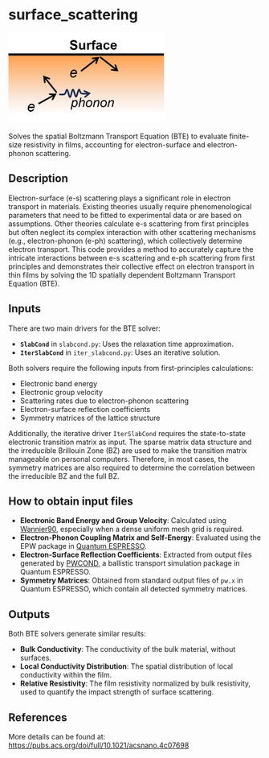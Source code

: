 # surface_scattering

<img src="es2.jpg" alt="Surface Scattering Illustration" height="180">

Solves the spatial Boltzmann Transport Equation (BTE) to evaluate finite-size resistivity in films, accounting for electron-surface and electron-phonon scattering.

## Description
Electron-surface (e-s) scattering plays a significant role in electron transport in materials. Existing theories usually require phenomenological parameters that need to be fitted to experimental data or are based on assumptions. Other theories calculate e-s scattering from first principles but often neglect its complex interaction with other scattering mechanisms (e.g., electron-phonon (e-ph) scattering), which collectively determine electron transport. This code provides a method to accurately capture the intricate interactions between e-s scattering and e-ph scattering from first principles and demonstrates their collective effect on electron transport in thin films by solving the 1D spatially dependent Boltzmann Transport Equation (BTE).


## Inputs
There are two main drivers for the BTE solver:

- **`SlabCond`** in `slabcond.py`: Uses the relaxation time approximation.
- **`IterSlabCond`** in `iter_slabcond.py`: Uses an iterative solution.

Both solvers require the following inputs from first-principles calculations:

- Electronic band energy
- Electronic group velocity
- Scattering rates due to electron-phonon scattering
- Electron-surface reflection coefficients
- Symmetry matrices of the lattice structure

Additionally, the iterative driver `IterSlabCond` requires the state-to-state electronic transition matrix as input. The sparse matrix data structure and the irreducible Brillouin Zone (BZ) are used to make the transition matrix manageable on personal computers. Therefore, in most cases, the symmetry matrices are also required to determine the correlation between the irreducible BZ and the full BZ.

## How to obtain input files

- **Electronic Band Energy and Group Velocity**: Calculated using [Wannier90](http://www.wannier.org/), especially when a dense uniform mesh grid is required.
- **Electron-Phonon Coupling Matrix and Self-Energy**: Evaluated using the EPW package in [Quantum ESPRESSO](https://www.quantum-espresso.org/).
- **Electron-Surface Reflection Coefficients**: Extracted from output files generated by [PWCOND](https://www.quantum-espresso.org/Doc/pwcond/), a ballistic transport simulation package in Quantum ESPRESSO.
- **Symmetry Matrices**: Obtained from standard output files of `pw.x` in Quantum ESPRESSO, which contain all detected symmetry matrices.

## Outputs
Both BTE solvers generate similar results:

- **Bulk Conductivity**: The conductivity of the bulk material, without surfaces.
- **Local Conductivity Distribution**: The spatial distribution of local conductivity within the film.
- **Relative Resistivity**: The film resistivity normalized by bulk resistivity, used to quantify the impact strength of surface scattering.

## References
More details can be found at: https://pubs.acs.org/doi/full/10.1021/acsnano.4c07698

